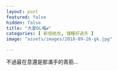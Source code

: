 ```yaml
---
layout: post
featured: false
hidden: false
title: "大愛OL嘎💕"
categories: [ 新垣結衣, 儲糧好過冬 ]
image: "assets/images/2018-09-26-gk.jpg"

---
```

不過最在意還是那滿手的青筋...
